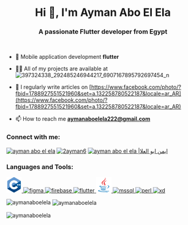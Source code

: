 <h1 align="center">Hi 👋, I'm Ayman Abo El Ela</h1>
<h3 align="center">A passionate Flutter developer from Egypt</h3>

<p align="left"> <a href="https://twitter.com/" target="blank"><img src="https://img.shields.io/twitter/follow/?logo=twitter&style=for-the-badge" alt="" /></a> </p>

- 🌱 Mobile application development **flutter**

- 👨‍💻 All of my projects are available at ![397324338_292485246944217_6907167895792697454_n](https://github.com/aymanaboelela/aymanaboelela/assets/142680481/32a67dc6-9d33-410c-8bc1-7b00fa4283e9)


- 📝 I regularly write articles on [https://www.facebook.com/photo/?fbid=1788927551521960&set=a.132258780522187&locale=ar_AR](https://www.facebook.com/photo/?fbid=1788927551521960&set=a.132258780522187&locale=ar_AR)

- 📫 How to reach me **aymanaboelela222@gmail.com**

<h3 align="left">Connect with me:</h3>
<p align="left">
<a href="https://fb.com/ayman abo el ela" target="blank"><img align="center" src="https://raw.githubusercontent.com/rahuldkjain/github-profile-readme-generator/master/src/images/icons/Social/facebook.svg" alt="ayman abo el ela" height="30" width="40" /></a>
<a href="https://instagram.com/2ayman6" target="blank"><img align="center" src="https://raw.githubusercontent.com/rahuldkjain/github-profile-readme-generator/master/src/images/icons/Social/instagram.svg" alt="2ayman6" height="30" width="40" /></a>
<a href="https://www.youtube.com/c/ayman abo el ela |ايمن ابو العلا" target="blank"><img align="center" src="https://raw.githubusercontent.com/rahuldkjain/github-profile-readme-generator/master/src/images/icons/Social/youtube.svg" alt="ayman abo el ela |ايمن ابو العلا" height="30" width="40" /></a>
</p>

<h3 align="left">Languages and Tools:</h3>
<p align="left"> <a href="https://www.w3schools.com/cpp/" target="_blank" rel="noreferrer"> <img src="https://raw.githubusercontent.com/devicons/devicon/master/icons/cplusplus/cplusplus-original.svg" alt="cplusplus" width="40" height="40"/> </a> <a href="https://www.figma.com/" target="_blank" rel="noreferrer"> <img src="https://www.vectorlogo.zone/logos/figma/figma-icon.svg" alt="figma" width="40" height="40"/> </a> <a href="https://firebase.google.com/" target="_blank" rel="noreferrer"> <img src="https://www.vectorlogo.zone/logos/firebase/firebase-icon.svg" alt="firebase" width="40" height="40"/> </a> <a href="https://flutter.dev" target="_blank" rel="noreferrer"> <img src="https://www.vectorlogo.zone/logos/flutterio/flutterio-icon.svg" alt="flutter" width="40" height="40"/> </a> <a href="https://www.java.com" target="_blank" rel="noreferrer"> <img src="https://raw.githubusercontent.com/devicons/devicon/master/icons/java/java-original.svg" alt="java" width="40" height="40"/> </a> <a href="https://www.microsoft.com/en-us/sql-server" target="_blank" rel="noreferrer"> <img src="https://www.svgrepo.com/show/303229/microsoft-sql-server-logo.svg" alt="mssql" width="40" height="40"/> </a> <a href="https://www.perl.org/" target="_blank" rel="noreferrer"> <img src="https://api.iconify.design/logos-perl.svg" alt="perl" width="40" height="40"/> </a> <a href="https://www.adobe.com/products/xd.html" target="_blank" rel="noreferrer"> <img src="https://cdn.worldvectorlogo.com/logos/adobe-xd.svg" alt="xd" width="40" height="40"/> </a> </p>

<p><img align="left" src="https://github-readme-stats.vercel.app/api/top-langs?username=aymanaboelela&show_icons=true&theme=dark&locale=en&layout=compact" alt="aymanaboelela" /></p>

<p>&nbsp;<img align="center" src="https://github-readme-stats.vercel.app/api?username=aymanaboelela&show_icons=true&theme=gruvbox&locale=en" alt="aymanaboelela" /></p>

<p><img align="center" src="https://github-readme-streak-stats.herokuapp.com/?user=aymanaboelela&" alt="aymanaboelela" /></p>
